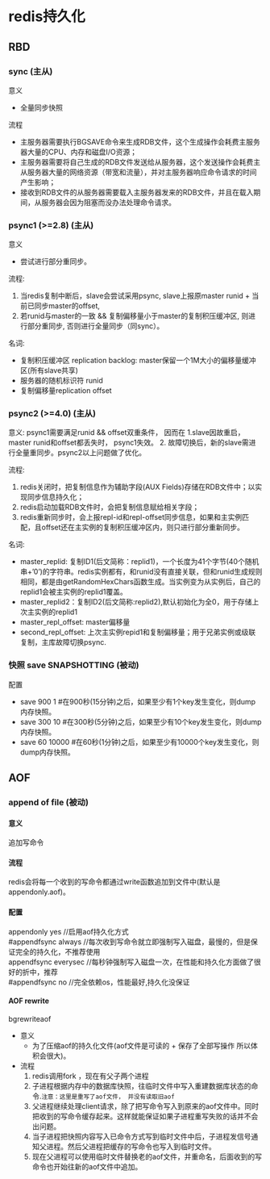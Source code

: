# redis持久化

## RBD  

### sync (主从)  
意义  
- 全量同步快照  

流程  
- 主服务器需要执行BGSAVE命令来生成RDB文件，这个生成操作会耗费主服务器大量的CPU、内存和磁盘I/O资源；   
- 主服务器需要将自己生成的RDB文件发送给从服务器，这个发送操作会耗费主从服务器大量的网络资源（带宽和流量），并对主服务器响应命令请求的时间产生影响；   
- 接收到RDB文件的从服务器需要载入主服务器发来的RDB文件，并且在载入期间，从服务器会因为阻塞而没办法处理命令请求。  

### psync1 (>=2.8) (主从)  
意义  
- 尝试进行部分重同步。   

流程:   
1. 当redis复制中断后，slave会尝试采用psync, slave上报原master runid + 当前已同步master的offset,   
2. 若runid与master的一致 && 复制偏移量小于master的复制积压缓冲区, 则进行部分重同步, 否则进行全量同步（同sync）。  

名词:  
- 复制积压缓冲区 replication backlog: master保留一个1M大小的偏移量缓冲区(所有slave共享)  
- 服务器的随机标识符 runid  
- 复制偏移量replication offset  

### psync2 (>=4.0) (主从)  
意义: psync1需要满足runid && offset双重条件， 因而在 1.slave因故重启，master runid和offset都丢失时， psync1失效。 2. 故障切换后，新的slave需进行全量重同步。psync2以上问题做了优化。  

流程:  
1. redis关闭时，把复制信息作为辅助字段(AUX Fields)存储在RDB文件中；以实现同步信息持久化；  
2. redis启动加载RDB文件时，会把复制信息赋给相关字段；  
3. redis重新同步时，会上报repl-id和repl-offset同步信息，如果和主实例匹配，且offset还在主实例的复制积压缓冲区内，则只进行部分重新同步。  

名词:  
- master_replid: 复制ID1(后文简称：replid1)，一个长度为41个字节(40个随机串+’0’)的字符串。redis实例都有，和runid没有直接关联，但和runid生成规则相同，都是由getRandomHexChars函数生成。当实例变为从实例后，自己的replid1会被主实例的replid1覆盖。  
- master_replid2：复制ID2(后文简称:replid2),默认初始化为全0，用于存储上次主实例的replid1  
- master_repl_offset: master偏移量  
- second_repl_offset: 上次主实例repid1和复制偏移量；用于兄弟实例或级联复制，主库故障切换psync.  

### 快照 save SNAPSHOTTING (被动)  
配置  
- save 900 1 #在900秒(15分钟)之后，如果至少有1个key发生变化，则dump内存快照。  
- save 300 10 #在300秒(5分钟)之后，如果至少有10个key发生变化，则dump内存快照。  
- save 60 10000 #在60秒(1分钟)之后，如果至少有10000个key发生变化，则dump内存快照。  

## AOF  

### append of file (被动)  
#### 意义  
追加写命令  

#### 流程  
redis会将每一个收到的写命令都通过write函数追加到文件中(默认是 appendonly.aof)。  

#### 配置  
appendonly yes              //启用aof持久化方式  
#appendfsync always      //每次收到写命令就立即强制写入磁盘，最慢的，但是保证完全的持久化，不推荐使用  
appendfsync everysec     //每秒钟强制写入磁盘一次，在性能和持久化方面做了很好的折中，推荐  
#appendfsync no    //完全依赖os，性能最好,持久化没保证  

#### AOF rewrite  
bgrewriteaof  
- 意义  
    - 为了压缩aof的持久化文件(aof文件是可读的 + 保存了全部写操作 所以体积会很大)。  
- 流程  
    1. redis调用fork ，现在有父子两个进程  
    2. 子进程根据内存中的数据库快照，往临时文件中写入重建数据库状态的命令.`注意：这里是重写了aof文件， 并没有读取旧aof`  
    3. 父进程继续处理client请求，除了把写命令写入到原来的aof文件中。同时把收到的写命令缓存起来。这样就能保证如果子进程重写失败的话并不会出问题。  
    4. 当子进程把快照内容写入已命令方式写到临时文件中后，子进程发信号通知父进程。然后父进程把缓存的写命令也写入到临时文件。  
    5. 现在父进程可以使用临时文件替换老的aof文件，并重命名，后面收到的写命令也开始往新的aof文件中追加。  
  
